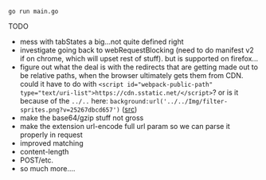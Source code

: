 `go run main.go`

TODO
- mess with tabStates a big...not quite defined right
- investigate going back to webRequestBlocking (need to do manifest v2 if on chrome, which will upset rest of stuff). but is supported on firefox...
- figure out what the deal is with the redirects that are getting made out to be relative paths, when the browser ultimately gets them from CDN. could it have to do with `<script id="webpack-public-path" type="text/uri-list">https://cdn.sstatic.net/</script>`? or is it because of the `../..` here: `background:url('../../Img/filter-sprites.png?v=25267dbcd657')` ([src](https://cdn.sstatic.net/Sites/stackoverflow/primary.css?v=c05ce93d5306))
- make the base64/gzip stuff not gross
- make the extension url-encode full url param so we can parse it properly in request
- improved matching
- content-length
- POST/etc.
- so much more....